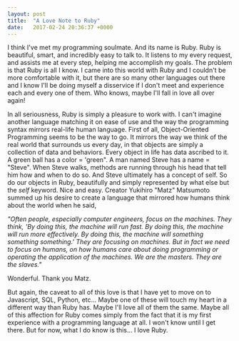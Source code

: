 ```yaml
---
layout: post
title:  "A Love Note to Ruby"
date:   2017-02-24 20:36:37 +0000
---
```



I think I've met my programming soulmate. And its name is Ruby. Ruby is beautiful, smart, and incredibly easy to talk to. It listens to my every request, and assists me at every step, helping me accomplish my goals. The problem is that Ruby is all I know. I came into this world with Ruby and I couldn't be more comfortable with it, but there are so many other languages out there and I know I'll be doing myself a disservice if I don't meet and experience each and every one of them. Who knows, maybe I'll fall in love all over again!

In all seriousness, Ruby is simply a pleasure to work with. I can't imagine another language matching it on ease of use and the way the programming syntax mirrors real-life human language. First of all, Object-Oriented Programming seems to be the way to go. It mirrors the way we think of the real world that surrounds us every day, in that objects are simply a collection of data and behaviors. Every object in life has data ascribed to it. A green ball has a color = 'green". A man named Steve has a name = "Steve". When Steve walks, methods are running through his head that tell him how and when to do so. And Steve ultimately has a concept of self. So do our objects in Ruby, beautifully and simply represented by what else but the *self* keyword. Nice and easy. Creator Yukihiro "Matz" Matsumoto summed up his desire to create a language that mirrored how humans think about the world when he said,

*"Often people, especially computer engineers, focus on the machines. They think, 'By doing this, the machine will run fast. By doing this, the machine will run more effectively. By doing this, the machine will something something something.' They are focusing on machines. But in fact we need to focus on humans, on how humans care about doing programming or operating the application of the machines. We are the masters. They are the slaves."*

Wonderful. Thank you Matz.

But again, the caveat to all of this love is that I have yet to move on to Javascript, SQL, Python, etc... Maybe one of these will touch my heart in a different way than Ruby has. Maybe I'll love all of them the same. Maybe all of this affection for Ruby comes simply from the fact that it is my first experience with a programming language at all. I won't know until I get there. But for now, what I do know is this... I love Ruby.

